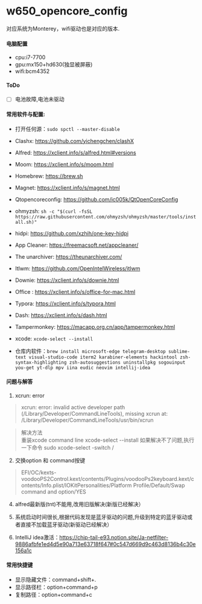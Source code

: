 # w650_opencore_config
对应系统为Monterey，wifi驱动也是对应的版本.
#### 电脑配置

- cpu:i7-7700
- gpu:mx150+hd630(独显被屏蔽)
- wifi:bcm4352

#### ToDo

* [ ] 电池故障,电池未驱动  

#### 常用软件与配置:

- 打开任何源：`sudo spctl --master-disable`
- Clashx: https://github.com/yichengchen/clashX
- Alfred: https://xclient.info/s/alfred.html#versions
- Moom: https://xclient.info/s/moom.html
- Homebrew: https://brew.sh
- Magnet: https://xclient.info/s/magnet.html
- Qtopencoreconfig: https://github.com/ic005k/QtOpenCoreConfig
- ohmyzsh: `sh -c "$(curl -fsSL https://raw.githubusercontent.com/ohmyzsh/ohmyzsh/master/tools/install.sh)"`
- hidpi: https://github.com/xzhih/one-key-hidpi
- App Cleaner: https://freemacsoft.net/appcleaner/
- The unarchiver: https://theunarchiver.com/
-  Itlwm: https://github.com/OpenIntelWireless/itlwm
- Downie: https://xclient.info/s/downie.html
- Office : https://xclient.info/s/office-for-mac.html
- Typora: https://xclient.info/s/typora.html
- Dash: https://xclient.info/s/dash.html
- Tampermonkey: https://macapp.org.cn/app/tampermonkey.html

- xcode: `xcode-select --install `

- 仓库内软件：`brew install microsoft-edge telegram-desktop sublime-text visual-studio-code iterm2 karabiner-elements hackintool zsh-syntax-highlighting zsh-autosuggestions uninstallpkg sogouinput  you-get yt-dlp mpv iina eudic neovim intellij-idea`


#### 问题与解答  

1. xcrun: error 
> xcrun: error: invalid active developer path (/Library/Developer/CommandLineTools), missing xcrun at: /Library/Developer/CommandLineTools/usr/bin/xcrun  

> 解决方法  
> 重装xcode command line
> xcode-select --install
> 如果解决不了问题,执行一下命令
> sudo xcode-select -switch /

2. 交换option 和 command按键
> EFI/OC/kexts-voodooPS2Control.kext/contents/Plugins/voodooPs2keyboard.kext/contents/Info.plist/IOKitPersonalities/Platform Profile/Default/Swap command and option/YES

4. alfred最新版(tnt)不能用,改用旧版解决(新版已经解决）
5. 系统启动时间很长,根据代码发现是蓝牙驱动的问题,升级到特定的蓝牙驱动或者直接不加载蓝牙驱动(新驱动已经解决）

6. IntelliJ idea激活：https://chip-tail-e93.notion.site/Ja-netfilter-9886afbfe1ed4d5e90a713e63718f647#0c547d669d9c463d8136b4c30e156a1c

#### 常用快捷键

- 显示隐藏文件：command+shift+.
- 显示路径栏：option+command+p
- 复制路径：option+command+c